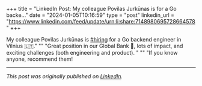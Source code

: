 +++
title = "LinkedIn Post: My colleague Povilas Jurkūnas is for a Go backe..."
date = "2024-01-05T10:16:59"
type = "post"
linkedin_url = "https://www.linkedin.com/feed/update/urn:li:share:7148980695728664578"
+++

My colleague Povilas Jurkūnas is [#hiring](https://www.linkedin.com/feed/hashtag/hiring) for a Go backend engineer in Vilnius 🇱🇹."
""
"Great position in our Global Bank 🏦, lots of impact, and exciting challenges (both engineering and product). "
""
"If you know anyone, recommend them!

---

*This post was originally published on [LinkedIn](https://www.linkedin.com/in/adrianmoreno/recent-activity/all/).*